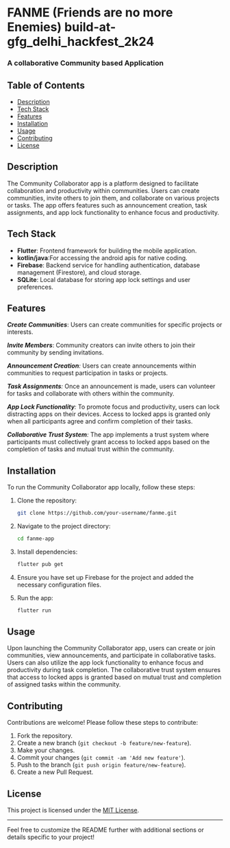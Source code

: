 # FANME (Friends are no more Enemies) build-at-gfg_delhi_hackfest_2k24
### A collaborative Community based Application

## Table of Contents

- [Description](#description)
- [Tech Stack](#tech-stack)
- [Features](#features)
- [Installation](#installation)
- [Usage](#usage)
- [Contributing](#contributing)
- [License](#license)

## Description

The Community Collaborator app is a platform designed to facilitate collaboration and productivity within communities. Users can create communities, invite others to join them, and collaborate on various projects or tasks. The app offers features such as announcement creation, task assignments, and app lock functionality to enhance focus and productivity.

## Tech Stack

- **Flutter**: Frontend framework for building the mobile application.
- **kotlin/java**:For accessing the android apis for native coding.
- **Firebase**: Backend service for handling authentication, database management (Firestore), and cloud storage.
- **SQLite**: Local database for storing app lock settings and user preferences.

## Features

_**Create Communities**_: Users can create communities for specific projects or interests.

_**Invite Members**_: Community creators can invite others to join their community by sending invitations.

_**Announcement Creation**:_ Users can create announcements within communities to request participation in tasks or projects.

_**Task Assignments**:_ Once an announcement is made, users can volunteer for tasks and collaborate with others within the community.

_**App Lock Functionality**:_ To promote focus and productivity, users can lock distracting apps on their devices. Access to locked apps is granted only when all participants agree and confirm completion of their tasks.

_**Collaborative Trust System**:_ The app implements a trust system where participants must collectively grant access to locked apps based on the completion of tasks and mutual trust within the community.

## Installation

To run the Community Collaborator app locally, follow these steps:

1. Clone the repository:

   ```bash
   git clone https://github.com/your-username/fanme.git
   ```

2. Navigate to the project directory:

   ```bash
   cd fanme-app
   ```

3. Install dependencies:

   ```bash
   flutter pub get
   ```

4. Ensure you have set up Firebase for the project and added the necessary configuration files.

5. Run the app:

   ```bash
   flutter run
   ```

## Usage

Upon launching the Community Collaborator app, users can create or join communities, view announcements, and participate in collaborative tasks. Users can also utilize the app lock functionality to enhance focus and productivity during task completion. The collaborative trust system ensures that access to locked apps is granted based on mutual trust and completion of assigned tasks within the community.

## Contributing

Contributions are welcome! Please follow these steps to contribute:

1. Fork the repository.
2. Create a new branch (`git checkout -b feature/new-feature`).
3. Make your changes.
4. Commit your changes (`git commit -am 'Add new feature'`).
5. Push to the branch (`git push origin feature/new-feature`).
6. Create a new Pull Request.

## License

This project is licensed under the [MIT License](LICENSE).

---

Feel free to customize the README further with additional sections or details specific to your project!
